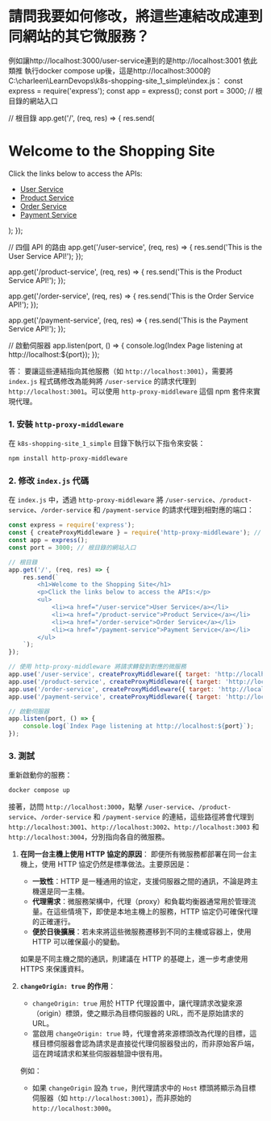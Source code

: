 # 請問我要如何修改，將這些連結改成連到同網站的其它微服務？
例如讓http://localhost:3000/user-service連到的是http://localhost:3001
依此類推
執行docker compose up後，這是http://localhost:3000的C:\charleen\LearnDevops\k8s-shopping-site_1_simple\index.js：
const express = require('express');
const app = express();
const port = 3000; // 根目錄的網站入口

// 根目錄
app.get('/', (req, res) => {
    res.send(
        <h1>Welcome to the Shopping Site</h1>
        <p>Click the links below to access the APIs:</p>
        <ul>
            <li><a href="/user-service">User Service</a></li>
            <li><a href="/product-service">Product Service</a></li>
            <li><a href="/order-service">Order Service</a></li>
            <li><a href="/payment-service">Payment Service</a></li>
        </ul>
    );
});

// 四個 API 的路由
app.get('/user-service', (req, res) => {
    res.send('This is the User Service API!');
});

app.get('/product-service', (req, res) => {
    res.send('This is the Product Service API!');
});

app.get('/order-service', (req, res) => {
    res.send('This is the Order Service API!');
});

app.get('/payment-service', (req, res) => {
    res.send('This is the Payment Service API!');
});

// 啟動伺服器
app.listen(port, () => {
    console.log(Index Page listening at http://localhost:${port});
});


答：
要讓這些連結指向其他服務（如 `http://localhost:3001`），需要將 `index.js` 程式碼修改為能夠將 `/user-service` 的請求代理到 `http://localhost:3001`。可以使用 `http-proxy-middleware` 這個 npm 套件來實現代理。

### 1. 安裝 `http-proxy-middleware`
在 `k8s-shopping-site_1_simple` 目錄下執行以下指令來安裝：
```bash
npm install http-proxy-middleware
```

### 2. 修改 `index.js` 代碼
在 `index.js` 中，透過 `http-proxy-middleware` 將 `/user-service`、`/product-service`、`/order-service` 和 `/payment-service` 的請求代理到相對應的端口：

```javascript
const express = require('express');
const { createProxyMiddleware } = require('http-proxy-middleware'); // 引入代理中介
const app = express();
const port = 3000; // 根目錄的網站入口

// 根目錄
app.get('/', (req, res) => {
    res.send(`
        <h1>Welcome to the Shopping Site</h1>
        <p>Click the links below to access the APIs:</p>
        <ul>
            <li><a href="/user-service">User Service</a></li>
            <li><a href="/product-service">Product Service</a></li>
            <li><a href="/order-service">Order Service</a></li>
            <li><a href="/payment-service">Payment Service</a></li>
        </ul>
    `);
});

// 使用 http-proxy-middleware 將請求轉發到對應的微服務
app.use('/user-service', createProxyMiddleware({ target: 'http://localhost:3001', changeOrigin: true }));
app.use('/product-service', createProxyMiddleware({ target: 'http://localhost:3002', changeOrigin: true }));
app.use('/order-service', createProxyMiddleware({ target: 'http://localhost:3003', changeOrigin: true }));
app.use('/payment-service', createProxyMiddleware({ target: 'http://localhost:3004', changeOrigin: true }));

// 啟動伺服器
app.listen(port, () => {
    console.log(`Index Page listening at http://localhost:${port}`);
});
```

### 3. 測試
重新啟動你的服務：
```bash
docker compose up
```

接著，訪問 `http://localhost:3000`，點擊 `/user-service`、`/product-service`、`/order-service` 和 `/payment-service` 的連結，這些路徑將會代理到 `http://localhost:3001`、`http://localhost:3002`、`http://localhost:3003` 和 `http://localhost:3004`，分別指向各自的微服務。

1. **在同一台主機上使用 HTTP 協定的原因**：
   即便所有微服務都部署在同一台主機上，使用 HTTP 協定仍然是標準做法。主要原因是：
   - **一致性**：HTTP 是一種通用的協定，支援伺服器之間的通訊，不論是跨主機還是同一主機。
   - **代理需求**：微服務架構中，代理（proxy）和負載均衡器通常用於管理流量。在這些情境下，即使是本地主機上的服務，HTTP 協定仍可確保代理的正確運行。
   - **便於日後擴展**：若未來將這些微服務遷移到不同的主機或容器上，使用 HTTP 可以確保最小的變動。

   如果是不同主機之間的通訊，則建議在 HTTP 的基礎上，進一步考慮使用 HTTPS 來保護資料。

2. **`changeOrigin: true` 的作用**：
   - `changeOrigin: true` 用於 HTTP 代理設置中，讓代理請求改變來源（origin）標頭，使之顯示為目標伺服器的 URL，而不是原始請求的 URL。
   - 當啟用 `changeOrigin: true` 時，代理會將來源標頭改為代理的目標，這樣目標伺服器會認為請求是直接從代理伺服器發出的，而非原始客戶端，這在跨域請求和某些伺服器驗證中很有用。

   例如：
   - 如果 `changeOrigin` 設為 `true`，則代理請求中的 `Host` 標頭將顯示為目標伺服器（如 `http://localhost:3001`），而非原始的 `http://localhost:3000`。